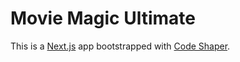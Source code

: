 # Movie Magic Ultimate

This is a [Next.js](https://nextjs.org/) app bootstrapped with
[Code Shaper](https://code-shaper.dev).
